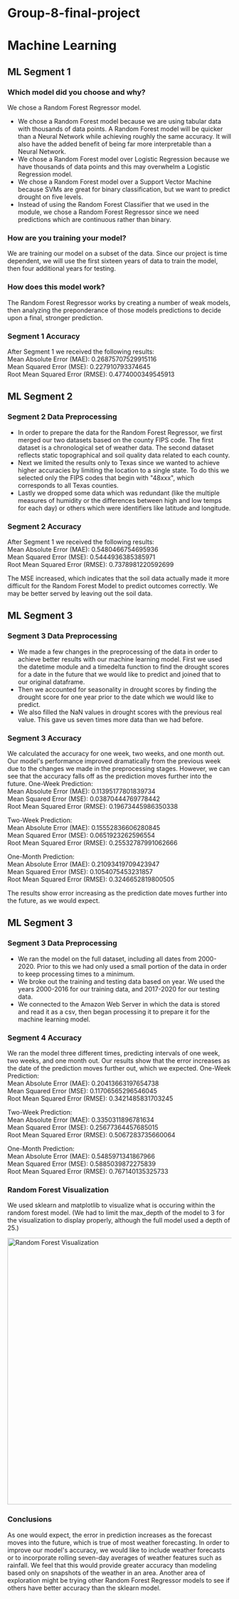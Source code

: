 # Group-8-final-project

# Machine Learning

## ML Segment 1
### Which model did you choose and why?
We chose a Random Forest Regressor model.
- We chose a Random Forest model because we are using tabular data with thousands of data points. A Random Forest model will be quicker than a Neural Network while achieving roughly the same accuracy. It will also have the added benefit of being far more interpretable than a Neural Network.
- We chose a Random Forest model over Logistic Regression because we have thousands of data points and this may overwhelm a Logistic Regression model.
- We chose a Random Forest model over a Support Vector Machine because SVMs are great for binary classification, but we want to predict drought on five levels.
- Instead of using the Random Forest Classifier that we used in the module, we chose a Random Forest Regressor since we need predictions which are continuous rather than binary.

### How are you training your model?
We are training our model on a subset of the data. Since our project is time dependent, we will use the first sixteen years of data to train the model, then four additional years for testing.

### How does this model work?
The Random Forest Regressor works by creating a number of weak models, then analyzing the preponderance of those models predictions to decide upon a final, stronger prediction.

### Segment 1 Accuracy
After Segment 1 we received the following results:<br>
Mean Absolute Error (MAE): 0.26875707529915116<br>
Mean Squared Error (MSE): 0.227910793374645<br>
Root Mean Squared Error (RMSE): 0.4774000349545913<br>

## ML Segment 2
### Segment 2 Data Preprocessing
- In order to prepare the data for the Random Forest Regressor, we first merged our two datasets based on the county FIPS code. The first dataset is a chronological set of weather data. The second dataset reflects static topographical and soil quality data related to each county. 
- Next we limited the results only to Texas since we wanted to achieve higher accuracies by limiting the location to a single state. To do this we selected only the FIPS codes that begin with "48xxx", which corresponds to all Texas counties.
- Lastly we dropped some data which was redundant (like the multiple measures of humidity or the differences between high and low temps for each day) or others which were identifiers like latitude and longitude. 

### Segment 2 Accuracy
After Segment 1 we received the following results:<br>
Mean Absolute Error (MAE): 0.5480466754695936<br>
Mean Squared Error (MSE): 0.5444936385385971<br>
Root Mean Squared Error (RMSE): 0.7378981220592699<br>

The MSE increased, which indicates that the soil data actually made it more difficult for the Random Forest Model to predict outcomes correctly. We may be better served by leaving out the soil data.

## ML Segment 3
### Segment 3 Data Preprocessing
- We made a few changes in the preprocessing of the data in order to achieve better results with our machine learning model. First we used the datetime module and a timedelta function to find the drought scores for a date in the future that we would like to predict and joined that to our original dataframe.
- Then we accounted for seasonality in drought scores by finding the drought score for one year prior to the date which we would like to predict. 
- We also filled the NaN values in drought scores with the previous real value. This gave us seven times more data than we had before.

### Segment 3 Accuracy
We calculated the accuracy for one week, two weeks, and one month out. Our model's performance improved dramatically from the previous week due to the changes we made in the preprocessing stages. However, we can see that the accuracy falls off as the prediction moves further into the future.
One-Week Prediction:<br>
Mean Absolute Error (MAE): 0.11395177801839734<br>
Mean Squared Error (MSE): 0.03870444769778442<br>
Root Mean Squared Error (RMSE): 0.19673445986350338<br>

Two-Week Prediction:<br>
Mean Absolute Error (MAE): 0.15552836606280845<br>
Mean Squared Error (MSE): 0.0651923262596554<br>
Root Mean Squared Error (RMSE): 0.25532787991062666<br>

One-Month Prediction:<br>
Mean Absolute Error (MAE): 0.21093419709423947<br>
Mean Squared Error (MSE): 0.1054075453231857<br>
Root Mean Squared Error (RMSE): 0.3246652819800505<br>

The results show error increasing as the prediction date moves further into the future, as we would expect.

## ML Segment 3
### Segment 3 Data Preprocessing
- We ran the model on the full dataset, including all dates from 2000-2020. Prior to this we had only used a small portion of the data in order to keep processing times to a minimum.
- We broke out the training and testing data based on year. We used the years 2000-2016 for our training data, and 2017-2020 for our testing data.
- We connected to the Amazon Web Server in which the data is stored and read it as a csv, then began processing it to prepare it for the machine learning model.

### Segment 4 Accuracy
We ran the model three different times, predicting intervals of one week, two weeks, and one month out. Our results show that the error increases as the date of the prediction moves further out, which we expected.
One-Week Prediction:<br>
Mean Absolute Error (MAE): 0.20413663197654738<br>
Mean Squared Error (MSE): 0.11706565296546045<br>
Root Mean Squared Error (RMSE): 0.3421485831703245<br>

Two-Week Prediction:<br>
Mean Absolute Error (MAE): 0.3350311896781634<br>
Mean Squared Error (MSE): 0.25677364457685015<br>
Root Mean Squared Error (RMSE): 0.5067283735660064<br>

One-Month Prediction:<br>
Mean Absolute Error (MAE): 0.5485971341867966<br>
Mean Squared Error (MSE): 0.5885039872275839<br>
Root Mean Squared Error (RMSE): 0.767140135325733<br>

### Random Forest Visualization
We used sklearn and matplotlib to visualize what is occuring within the random forest model. (We had to limit the max_depth of the model to 3 for the visualization to display properly, although the full model used a depth of 25.)

<img src="MachineLearning_images/RandomForest_Visualization.png" alt="Random Forest Visualization" width="600"/><br>

### Conclusions
As one would expect, the error in prediction increases as the forecast moves into the future, which is true of most weather forecasting. In order to improve our model's accuracy, we would like to include weather forecasts or to incorporate rolling seven-day averages of weather features such as rainfall. We feel that this would provide greater accuracy than modeling based only on snapshots of the weather in an area. Another area of exploration might be trying other Random Forest Regressor models to see if others have better accuracy than the sklearn model.

